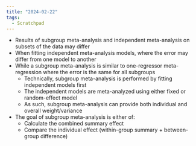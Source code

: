 ```yaml
---
title: "2024-02-22"
tags:
  - Scratchpad
---
```

- Results of subgroup meta-analysis and independent meta-analysis on subsets of the data may differ
- When fitting independent meta-analysis models, where the error may differ from one model to another
- While a subgroup meta-analysis is similar to one-regressor meta-regression where the error is the same for all subgroups
	- Technically, subgroup meta-analysis is performed by fitting independent models first
	- The independent models are meta-analyzed using either fixed or random-effect model
	- As such, subgroup meta-analysis can provide both individual and overall weight/variance
- The goal of subgroup meta-analysis is either of:
	- Calculate the combined summary effect
	- Compare the individual effect (within-group summary + between-group difference)